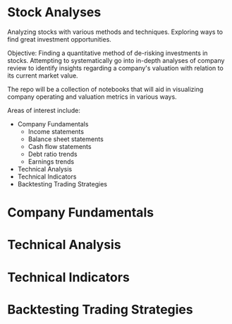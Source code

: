 # Stock Analyses
Analyzing stocks with various methods and techniques. Exploring ways to find great investment opportunities.

Objective:
Finding a quantitative method of de-risking investments in stocks. Attempting to systematically go into in-depth analyses of company review to identify insights regarding a company's valuation with relation to its current market value.

The repo will be a collection of notebooks that will aid in visualizing company operating and valuation metrics in various ways.

Areas of interest include:
* Company Fundamentals
  * Income statements
  * Balance sheet statements
  * Cash flow statements
  * Debt ratio trends
  * Earnings trends
* Technical Analysis
* Technical Indicators
* Backtesting Trading Strategies

# Company Fundamentals

# Technical Analysis

# Technical Indicators

# Backtesting Trading Strategies
